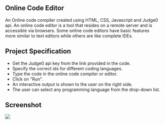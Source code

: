 ## Online Code Editor

An Online code compiler created using HTML, CSS, Javascript and Judge0 api.  An online code editor is a tool that resides on a remote server and is accessible via browsers. Some online code editors have basic features more similar to text editors while others are like complete IDEs.

## Project Specification
- Get the Judge0 api key from the link provided in the code.
- Specify the correct ids for different coding languages.
- Type the code in the online code compiler or editor.
- Click on "Run".
- An interactive output is shown to the user on the right side.
- The user can select any programming language from the drop-down list. 

## Screenshot
<p><img src="https://github.com/Harikrishnaa3131/Bundli-Frontend/blob/main/Online%20Code%20Editor/Images/Output7.png"></p>
